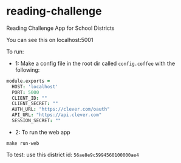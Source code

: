 # reading-challenge
Reading Challenge App for School Districts

You can see this on localhost:5001

To run:

- 1:  Make a config file in the root dir called `config.coffee` with the following:

```coffee
module.exports =
  HOST: 'localhost'
  PORT: 5000
  CLIENT_ID: ""
  CLIENT_SECRET: ""
  AUTH_URL: "https://clever.com/oauth"
  API_URL: "https://api.clever.com"
  SESSION_SECRET: ""
```

- 2:  To run the web app
```
make run-web
```

To test:
use this district id: `56ae8e9c5994560100000ae4`
